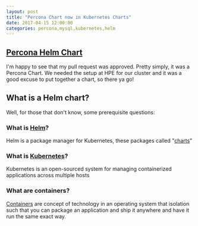 ```yaml
---
layout: post
title: "Percona Chart now in Kubernetes Charts"
date: 2017-04-15 12:00:00 
categories: percona,mysql,kubernetes,helm
---
```




## [Percona Helm Chart](https://github.com/kubernetes/charts/tree/master/stable/percona)

I'm happy to see that my pull request was approved. Pretty simply, it was a Percona Chart. We needed the setup at HPE for our cluster and it was a good excuse to put together a chart, so there ya go!

## What is a Helm chart?

Well, for those that don't know, some prerequisite questions:

### What is [Helm](https://github.com/kubernets/helm)?

Helm is a package manager for Kubernetes, these packages called "[charts](https://github.com/kubernetes/charts)"

### What is [Kubernetes](https://github.com/kubernetes)?

Kubernetes is an open-sourced system for managing containerized applications across multiple hosts

### What are containers?

[Containers](https://www.redhat.com/en/containers) are concept of technology in an operating system that isolation such that you can package an application and ship it anywhere and have it run the same exact way.
